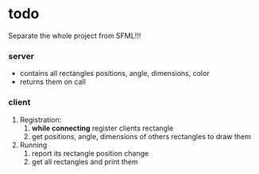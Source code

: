 # **todo**
Separate the whole project from SFML!!!

### **server**
* contains all rectangles positions, angle, dimensions, color
* returns them on call


### **client**
1. Registration:   
    1. **while connecting** register clients rectangle
    2. get positions, angle, dimensions of others rectangles to draw them
2. Running 
    1. report its rectangle position change
    2. get all rectangles and print them
